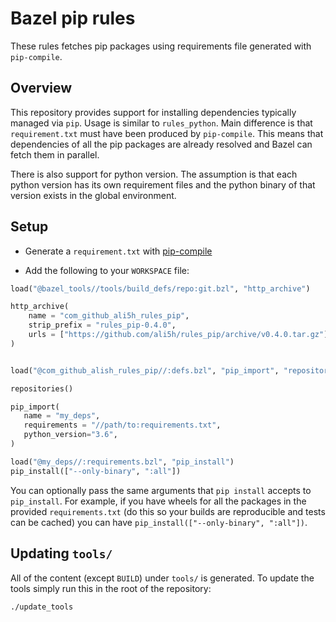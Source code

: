 # Bazel pip rules

These rules fetches pip packages using requirements file generated with `pip-compile`.

## Overview

This repository provides support for installing dependencies typically
managed via `pip`. Usage is similar to `rules_python`. Main difference
is that `requirement.txt` must have been produced by
`pip-compile`. This means that dependencies of all the pip packages are
already resolved and Bazel can fetch them in parallel.

There is also support for python version. The assumption is that each
python version has its own requirement files and the python binary of
that version exists in the global environment.


## Setup

- Generate a `requirement.txt` with [pip-compile](https://github.com/jazzband/pip-tools)

- Add the following to your `WORKSPACE` file:

```python
load("@bazel_tools//tools/build_defs/repo:git.bzl", "http_archive")

http_archive(
    name = "com_github_ali5h_rules_pip",
    strip_prefix = "rules_pip-0.4.0",
    urls = ["https://github.com/ali5h/rules_pip/archive/v0.4.0.tar.gz"],
)


load("@com_github_alish_rules_pip//:defs.bzl", "pip_import", "repositories")

repositories()

pip_import(
   name = "my_deps",
   requirements = "//path/to:requirements.txt",
   python_version="3.6",
)

load("@my_deps//:requirements.bzl", "pip_install")
pip_install(["--only-binary", ":all"])
```

You can optionally pass the same arguments that `pip install` accepts to `pip_install`. For example, if you have wheels for all the packages in the provided `requirements.txt` (do this so your builds are reproducible and tests can be cached) you can have `pip_install(["--only-binary", ":all"])`.

## Updating `tools/`

All of the content (except `BUILD`) under `tools/` is generated.  To update the
tools simply run this in the root of the repository:
```shell
./update_tools
```
